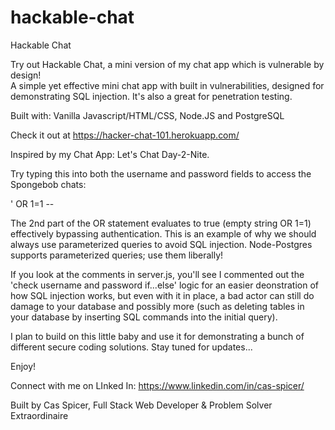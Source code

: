 # hackable-chat
Hackable Chat

Try out Hackable Chat, a mini version of my chat app which is vulnerable by design!  
A simple yet effective mini chat app with built in vulnerabilities, designed for demonstrating SQL injection.  It's also a great for penetration testing.

Built with: Vanilla Javascript/HTML/CSS, Node.JS and PostgreSQL

Check it out at https://hacker-chat-101.herokuapp.com/

Inspired by my Chat App: Let's Chat Day-2-Nite. 

Try typing this into both the username and password fields to access the Spongebob chats:

' OR 1=1 -- 

The 2nd part of the OR statement evaluates to true (empty string OR 1=1) effectively bypassing authentication.  This is an example of why we should always use parameterized queries to avoid SQL injection.  Node-Postgres supports parameterized queries; use them liberally!

If you look at the comments in server.js, you'll see I commented out the 'check username and password if...else' logic for an easier deonstration of how SQL injection works, but even with it in place, a bad actor can still do damage to your database and possibly more (such as deleting tables in your database by inserting SQL commands into the initial query). 

I plan to build on this little baby and use it for demonstrating a bunch of different secure coding solutions.  Stay tuned for updates...

Enjoy!

Connect with me on LInked In: https://www.linkedin.com/in/cas-spicer/

Built by Cas Spicer, Full Stack Web Developer & Problem Solver Extraordinaire

